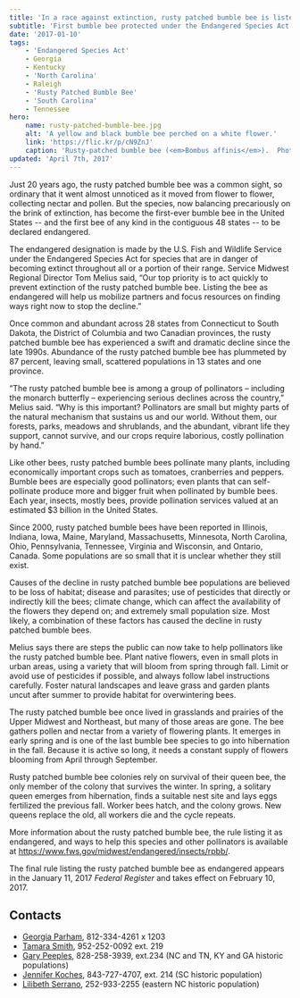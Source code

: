 ```yaml
---
title: 'In a race against extinction, rusty patched bumble bee is listed as endangered'
subtitle: 'First bumble bee protected under the Endangered Species Act'
date: '2017-01-10'
tags:
    - 'Endangered Species Act'
    - Georgia
    - Kentucky
    - 'North Carolina'
    - Raleigh
    - 'Rusty Patched Bumble Bee'
    - 'South Carolina'
    - Tennessee
hero:
    name: rusty-patched-bumble-bee.jpg
    alt: 'A yellow and black bumble bee perched on a white flower.'
    link: 'https://flic.kr/p/cN9ZnJ'
    caption: 'Rusty-patched bumble bee (<em>Bombus affinis</em>).  Photo by <a href=\"https://www.flickr.com/photos/8583446@N05/\" target=\"_blank\">Dan Mullen</a>, <a href=\"https://creativecommons.org/licenses/by-nc-nd/2.0/\" target=\"_blank\">CC BY-NC-ND 2.0</a>.'
updated: 'April 7th, 2017'
---
```


Just 20 years ago, the rusty patched bumble bee was a common sight, so ordinary that it went almost unnoticed as it moved from flower to flower, collecting nectar and pollen. But the species, now balancing precariously on the brink of extinction, has become the first-ever bumble bee in the United States -- and the first bee of any kind in the contiguous 48 states -- to be declared endangered.

The endangered designation is made by the U.S. Fish and Wildlife Service under the Endangered Species Act for species that are in danger of becoming extinct throughout all or a portion of their range. Service Midwest Regional Director Tom Melius said, “Our top priority is to act quickly to prevent extinction of the rusty patched bumble bee. Listing the bee as endangered will help us mobilize partners and focus resources on finding ways right now to stop the decline.”

Once common and abundant across 28 states from Connecticut to South Dakota, the District of Columbia and two Canadian provinces, the rusty patched bumble bee has experienced a swift and dramatic decline since the late 1990s. Abundance of the rusty patched bumble bee has plummeted by 87 percent, leaving small, scattered populations in 13 states and one province.

“The rusty patched bumble bee is among a group of pollinators – including the monarch butterfly – experiencing serious declines across the country,” Melius said. “Why is this important? Pollinators are small but mighty parts of the natural mechanism that sustains us and our world. Without them, our forests, parks, meadows and shrublands, and the abundant, vibrant life they support, cannot survive, and our crops require laborious, costly pollination by hand.”

Like other bees, rusty patched bumble bees pollinate many plants, including economically important crops such as tomatoes, cranberries and peppers. Bumble bees are especially good pollinators; even plants that can self-pollinate produce more and bigger fruit when pollinated by bumble bees. Each year, insects, mostly bees, provide pollination services valued at an estimated $3 billion in the United States.

Since 2000, rusty patched bumble bees have been reported in Illinois, Indiana, Iowa, Maine, Maryland, Massachusetts, Minnesota, North Carolina, Ohio, Pennsylvania, Tennessee, Virginia and Wisconsin, and Ontario, Canada. Some populations are so small that it is unclear whether they still exist.

Causes of the decline in rusty patched bumble bee populations are believed to be loss of habitat; disease and parasites; use of pesticides that directly or indirectly kill the bees; climate change, which can affect the availability of the flowers they depend on; and extremely small population size. Most likely, a combination of these factors has caused the decline in rusty patched bumble bees.

Melius says there are steps the public can now take to help pollinators like the rusty patched bumble bee. Plant native flowers, even in small plots in urban areas, using a variety that will bloom from spring through fall. Limit or avoid use of pesticides if possible, and always follow label instructions carefully. Foster natural landscapes and leave grass and garden plants uncut after summer to provide habitat for overwintering bees.

The rusty patched bumble bee once lived in grasslands and prairies of the Upper Midwest and Northeast, but many of those areas are gone. The bee gathers pollen and nectar from a variety of flowering plants. It emerges in early spring and is one of the last bumble bee species to go into hibernation in the fall. Because it is active so long, it needs a constant supply of flowers blooming from April through September.

Rusty patched bumble bee colonies rely on survival of their queen bee, the only member of the colony that survives the winter. In spring, a solitary queen emerges from hibernation, finds a suitable nest site and lays eggs fertilized the previous fall. Worker bees hatch, and the colony grows. New queens replace the old, all workers die and the cycle repeats.

More information about the rusty patched bumble bee, the rule listing it as endangered, and ways to help this species and other pollinators is available at https://www.fws.gov/midwest/endangered/insects/rpbb/.

The final rule listing the rusty patched bumble bee as endangered appears in the January 11, 2017 *Federal Register* and takes effect on February 10, 2017.

## Contacts

  - [Georgia Parham](mailto:Georgia_Parham@fws.gov),  812-334-4261 x 1203
  - [Tamara Smith](mailto:Tamara_Smith@fws.gov), 952-252-0092 ext. 219
  - [Gary Peeples](mailto:Gary_Peeples@fws.gov), 828-258-3939, ext.234 (NC and TN, KY and GA historic populations)
  - [Jennifer Koches](mailto:Jennifer_Koches@fws.gov), 843-727-4707, ext. 214 (SC historic population)
  - [Lilibeth Serrano](mailto:Lilibeth_Serrano@fws.gov), 252-933-2255 (eastern NC historic population)
